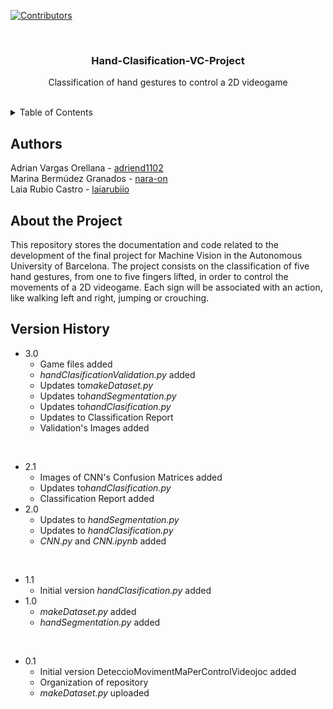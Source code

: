 [![Contributors][contributors-shield]][contributors-url]

<br />
<div align="center">
  <h3 align="center">Hand-Clasification-VC-Project</h3>
  <p align="center">
    Classification of hand gestures to control a 2D videogame
    <br />
    <br />
</div>

<details>
  <summary>Table of Contents</summary>
  <br/>
    <li>
      <a href="#authors">Authors</a>
    </li>
    <li>
      <a href="#about-the-project">About The Project</a>
    </li>
    <li>
      <a href="#version-history">Version History</a>
    </li>
</details>


## Authors
Adrian Vargas Orellana - <a href="https://github.com/adriend1102">adriend1102</a> <br />
Marina Bermúdez Granados - <a href="https://github.com/nara-on">nara-on</a> <br />
Laia Rubio Castro - <a href="https://github.com/laiarubiio">laiarubiio</a> <br />


## About the Project

 This repository stores the documentation and code related to the development of the final project for Machine Vision in the Autonomous University of Barcelona. 
 The project consists on the classification of five hand gestures, from one to five fingers lifted, in order to control the movements of a 2D videogame. 
 Each sign will be associated with an action, like walking left and right, jumping or crouching.


## Version History
* 3.0
    * Game files added  
    * <i>handClasificationValidation.py</i> added
    * Updates to<i>makeDataset.py</i>
    * Updates to<i>handSegmentation.py</i>
    * Updates to<i>handClasification.py</i>
    * Updates to Classification Report
    * Validation's Images added

<br />

* 2.1
    * Images of CNN's Confusion Matrices added
    * Updates to<i>handClasification.py</i>
    * Classification Report added
* 2.0
    * Updates to <i>handSegmentation.py</i>
    * Updates to <i>handClasification.py</i>
    * <i>CNN.py</i> and <i>CNN.ipynb</i> added

<br />

* 1.1
    * Initial version <i>handClasification.py</i> added
* 1.0
    * <i>makeDataset.py</i> added
    * <i>handSegmentation.py</i> added

<br />

* 0.1
    * Initial version DeteccioMovimentMaPerControlVideojoc added
    * Organization of repository
    * <i>makeDataset.py</i> uploaded
 

[contributors-shield]: https://img.shields.io/github/contributors/othneildrew/Best-README-Template.svg?style=for-the-badge
[contributors-url]: https://github.com/adriend1102/Hand-Clasification-VC-Project/graphs/contributors
